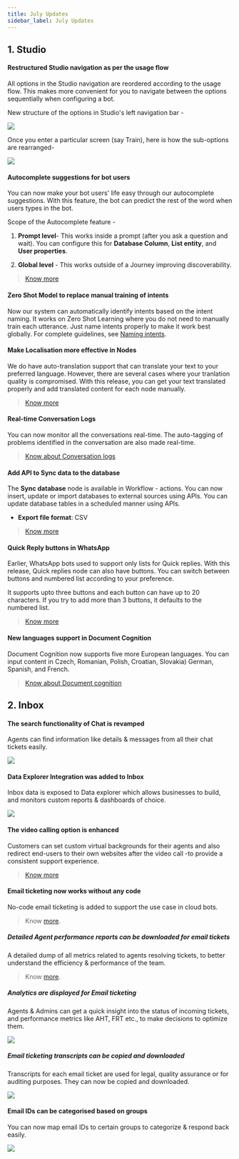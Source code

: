 ```yaml
---
title: July Updates
sidebar_label: July Updates
---
```



## 1. Studio

#### Restructured Studio navigation as per the usage flow

  

All options in the Studio navigation are reordered according to the usage flow. This makes more convenient for you to navigate between the options sequentially when configuring a bot.

  
New structure of the options in Studio's left navigation bar -

  

![](https://i.imgur.com/02x4CVF.png)

  

Once you enter a particular screen (say Train), here is how the sub-options are rearranged-

  

![](https://i.imgur.com/hgkY4sq.png)

  
  

#### Autocomplete suggestions for bot users

  

You can now make your bot users' life easy through our autocomplete suggestions. With this feature, the bot can predict the rest of the word when users types in the bot.

  

Scope of the Autocomplete feature -

  

1.  **Prompt level**- This works inside a prompt (after you ask a question and wait). You can configure this for **Database Column**, **List entity**, and **User properties**.

2.  **Global level** - This works outside of a Journey improving discoverability.

> [Know more](https://docs.yellow.ai/docs/platform_concepts/studio/build/nodes/prompt-nodes/#auto-complete)

  
  
  

#### Zero Shot Model to replace manual training of intents

Now our system can automatically identify intents based on the intent naming. It works on Zero Shot Learning where you do not need to manually train each utterance. Just name intents properly to make it work best globally. For complete guidelines, see [Naming intents](https://docs.yellow.ai/docs/platform_concepts/studio/train/intents/#4-best-practices).

  
  
  

#### Make Localisation more effective in Nodes

  

We do have auto-translation support that can translate your text to your preferred language. However, there are several cases where your tranlation quality is compromised. With this release, you can get your text translated properly and add translated content for each node manually.

> [Know more](https://docs.yellow.ai/docs/platform_concepts/studio/build/localization)

  

#### Real-time Conversation Logs

You can now monitor all the conversations real-time. The auto-tagging of problems identified in the conversation are also made real-time.

  

> [Know about Conversation logs](https://docs.yellow.ai/docs/platform_concepts/studio/analyze/chat-logs)

  
  

#### Add API to Sync data to the database

  

The **Sync database** node is available in Workflow - actions. You can now insert, update or import databases to external sources using APIs. You can update database tables in a scheduled manner using APIs.

* **Export file format**:  CSV

  

> [Know more](https://docs.yellow.ai/docs/platform_concepts/studio/build/nodes/action-nodes#sync-database)

  

#### Quick Reply buttons in WhatsApp

Earlier, WhatsApp bots used to support only lists for Quick replies. With this release, Quick replies node can also have buttons. You can switch between buttons and numbered list according to your preference.

It supports upto three buttons and each button can have up to 20 characters. If you try to add more than 3 buttons, it defaults to the numbered list.

  
  

> [Know more](https://docs.yellow.ai/docs/platform_concepts/studio/build/nodes/prompt-nodes/#quick-reply-node-for-whatsapp)

  

#### New languages support in Document Cognition

  

Document Cognition now supports five more European languages. You can input content in Czech, Romanian, Polish, Croatian, Slovakia) German, Spanish, and French.

  


>  [Know about Document cognition](https://docs.yellow.ai/docs/platform_concepts/studio/train/what-is-document-cognition)

## 2. Inbox 

#### The search functionality of Chat is revamped 

Agents can find information like details & messages from all their chat tickets easily.

![](https://i.imgur.com/Kn0ajbu.png)


#### Data Explorer Integration was added to Inbox

Inbox data is exposed to Data explorer which allows businesses to build, and monitors custom reports & dashboards of choice.

**![](https://lh6.googleusercontent.com/YHOhZs9sJtFTkeRp_Fmtu7gOTMMUB7HJiTHmhY2AUoQWB844DUZlEe7sBFRjZCQTy0r2LPofIxSWeThywXJiw4c-9NdJR7ekKUKY_gi7x6Gh25xz7hgrnvdqfnMMeid7jSd6vEIKd_bct4v16N2WVOdDNg)**

#### The video calling option is enhanced

Customers can set custom virtual backgrounds for their agents and also redirect end-users to their own websites after the video call -to provide a consistent support experience. 

> [Know more](https://docs.yellow.ai/docs/platform_concepts/inbox/inbox-settings/chats-configuration/video-call-settings)

#### Email ticketing now works without any code

No-code email ticketing is added to support the use case in cloud bots. 

> Know [more](https://docs.yellow.ai/docs/platform_concepts/inbox/email-ticketing).




##### Detailed Agent performance reports can be downloaded for email tickets

A detailed dump of all metrics related to agents resolving tickets, to better understand the efficiency & performance of the team. 

> Know [more](https://docs.yellow.ai/docs/platform_concepts/inbox/reports/ticket-agent-performance-report). 


##### Analytics are displayed for Email ticketing 

Agents & Admins can get a quick insight into the status of incoming tickets, and performance metrics like AHT, FRT etc., to make decisions to optimize them.

![](https://i.imgur.com/e896xIT.png)


##### Email ticketing transcripts can be copied and downloaded

Transcripts for each email ticket are used for legal, quality assurance or for auditing purposes. They can now be copied and downloaded. 

**![](https://lh4.googleusercontent.com/8vaNdIlLcn4GwIRHGQ2UPXXZGevq6fwVi9G_WLjCvwzoREH1ZSHi_O14ut-p9OZi27dKwAqLSkGnDs0e-1pTV7leB5CfIFlSu6hv0RrmvBXPhNQGxajZ_Md-_aGdg7mf2kE1Qaf1Ghz6O0G5n8pMXSryfQ)**

#### Email IDs can be categorised based on groups 

You can now map email IDs to certain groups to categorize & respond back easily.

**![](https://lh6.googleusercontent.com/e8UgQ44qFMHGmsk9nSZ6b1gZIbcgtsSrh9eeTBJ7pLhLkydsaKmmGwoG3QsT5io_MhemYrTodCTMXbic0G_RJZtSv5HNqpqYc2h3DW3xERMbbEXofQnBsVtYnKzpxyJtQHnSuSQ9ScUoHpxyjpTSbjj0EA)**


